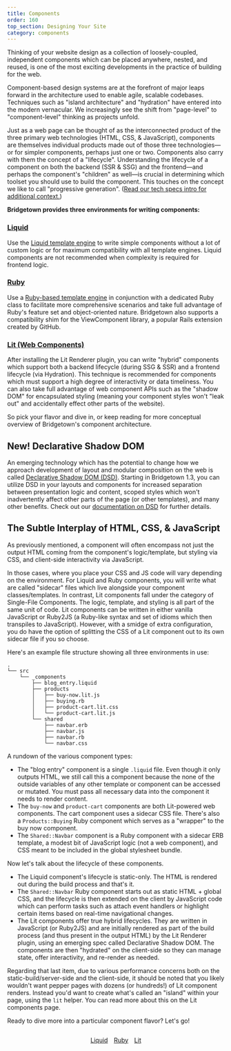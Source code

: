 ```yaml
---
title: Components
order: 160
top_section: Designing Your Site
category: components
---
```


Thinking of your website design as a collection of loosely-coupled, independent components which can be placed anywhere, nested, and reused, is one of the most exciting developments in the practice of building for the  web.

Component-based design systems are at the forefront of major leaps forward in the architecture used to enable agile, scalable codebases. Techniques such as "island architecture" and "hydration" have entered into the modern vernacular. We increasingly see the shift from "page-level" to "component-level" thinking as projects unfold.

Just as a web page can be thought of as the interconnected product of the three primary web technologies (HTML, CSS, & JavaScript), components are themselves individual products made out of those three technologies—or for simpler components, perhaps just one or two. Components also carry with them the concept of a "lifecycle". Understanding the lifecycle of a component on both the backend (SSR & SSG) and the frontend—and perhaps the component's "children" as well—is crucial in determining which toolset you should use to build the component. This touches on the concept we like to call "progressive generation". ([Read our tech specs intro for additional context.](/docs#more-about-the-tech-specs))

**Bridgetown provides three environments for writing components:**

### [Liquid](/docs/components/liquid)

Use the [Liquid template engine](/docs/template-engines/liquid) to write simple components without a lot of custom logic or for maximum compatibility with all template engines. Liquid components are not recommended when complexity is required for frontend logic.

### [Ruby](/docs/components/ruby)

Use a [Ruby-based template engine](/docs/template-engines/erb-and-beyond) in conjunction with a dedicated Ruby class to facilitate more comprehensive scenarios and take full advantage of Ruby's feature set and object-oriented nature. Bridgetown also supports a compatibility shim for the ViewComponent library, a popular Rails extension created by GitHub.

### [Lit (Web Components)](/docs/components/lit)

After installing the Lit Renderer plugin, you can write "hybrid" components which support both a backend lifecycle (during SSG & SSR) and a frontend lifecycle (via Hydration). This technique is recommended for components which must support a high degree of interactivity or data timeliness. You can also take full advantage of web component APIs such as the "shadow DOM" for encapsulated styling (meaning your component styles won't "leak out" and accidentally effect other parts of the website).

So pick your flavor and dive in, or keep reading for more conceptual overview of Bridgetown's component architecture.

## New! Declarative Shadow DOM

An emerging technology which has the potential to change how we approach development of layout and modular composition on the web is called [Declarative Shadow DOM (DSD)](/docs/content/dsd). Starting in Bridgetown 1.3, you can utilize DSD in your layouts and components for increased separation between presentation logic and content, scoped styles which won't inadvertently affect other parts of the page (or other templates), and many other benefits. Check out our [documentation on DSD](/docs/content/dsd) for further details.

## The Subtle Interplay of HTML, CSS, & JavaScript

As previously mentioned, a component will often encompass not just the output HTML coming from the component's logic/template, but styling via CSS, and client-side interactivity via JavaScript.

In those cases, where you place your CSS and JS code will vary depending on the environment. For Liquid and Ruby components, you will write what are called "sidecar" files which live alongside your component classes/templates. In contrast, Lit components fall under the category of Single-File Components. The logic, template, and styling is all part of the same unit of code. Lit components can be written in either vanilla JavaScript or Ruby2JS (a Ruby-like syntax and set of idioms which then transpiles to JavaScript). However, with a smidge of extra configuration, you do have the option of splitting the CSS of a Lit component out to its own sidecar file if you so choose.

Here's an example file structure showing all three environments in use:

```shell
.
└── src
    └── _components
        ├── blog_entry.liquid
        ├── products
        │   ├── buy-now.lit.js
        │   ├── buying.rb
        │   ├── product-cart.lit.css
        │   └── product-cart.lit.js
        └── shared
            ├── navbar.erb
            ├── navbar.js
            ├── navbar.rb
            └── navbar.css
```

A rundown of the various component types:

* The "blog entry" component is a single `.liquid` file. Even though it only outputs HTML, we still call this a component because the none of the outside variables of any other template or component can be accessed or mutated. You must pass all necessary data into the component it needs to render content.
* The `buy-now` and `product-cart` components are both Lit-powered web components. The cart component uses a sidecar CSS file. There's also a `Products::Buying` Ruby component which serves as a "wrapper" to the buy now component.
* The `Shared::Navbar` component is a Ruby component with a sidecar ERB template, a modest bit of JavaScript logic (not a web component), and CSS meant to be included in the global stylesheet bundle.

Now let's talk about the lifecycle of these components.

* The Liquid component's lifecycle is static-only. The HTML is rendered out during the build process and that's it.
* The `Shared::Navbar` Ruby component starts out as static HTML + global CSS, and the lifecycle is then extended on the client by JavaScript code which can perform tasks such as attach event handlers or highlight certain items based on real-time navigational changes.
* The Lit components offer true hybrid lifecycles. They are written in JavaScript (or Ruby2JS) and are initially rendered as part of the build process (and thus present in the output HTML) by the Lit Renderer plugin, using an emerging spec called Declarative Shadow DOM. The components are then "hydrated" on the client-side so they can manage state, offer interactivity, and re-render as needed.

Regarding that last item, due to various performance concerns both on the static-build/server-side and the client-side, it should be noted that you likely wouldn't want pepper pages with dozens (or hundreds!) of Lit component renders. Instead you'd want to create what's called an "island" within your page, using the `lit` helper. You can read more about this on the Lit components page.

Ready to dive more into a particular component flavor? Let's go!

<p style="margin-top:2em; display:flex; gap:1em; justify-content:center">
  <a href="/docs/components/liquid">
    <sl-button variant="primary" outline>
      Liquid
      <sl-icon slot="suffix" library="remixicon" name="arrows/arrow-right-s-fill"></sl-icon>
    </sl-button>
  </a>
  <a href="/docs/components/ruby">
    <sl-button variant="primary" outline>
      Ruby
      <sl-icon slot="suffix" library="remixicon" name="arrows/arrow-right-s-fill"></sl-icon>
    </sl-button>
  </a>
  <a href="/docs/components/lit">
    <sl-button variant="primary" outline>
      Lit
      <sl-icon slot="suffix" library="remixicon" name="arrows/arrow-right-s-fill"></sl-icon>
    </sl-button>
  </a>
</p>
